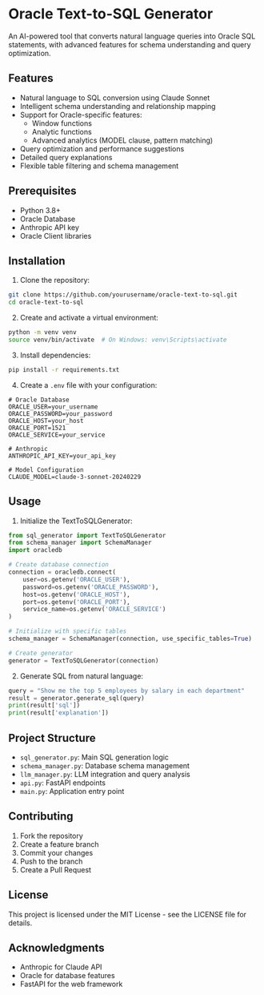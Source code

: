 # Oracle Text-to-SQL Generator

An AI-powered tool that converts natural language queries into Oracle SQL statements, with advanced features for schema understanding and query optimization.

## Features

- Natural language to SQL conversion using Claude Sonnet
- Intelligent schema understanding and relationship mapping
- Support for Oracle-specific features:
  - Window functions
  - Analytic functions
  - Advanced analytics (MODEL clause, pattern matching)
- Query optimization and performance suggestions
- Detailed query explanations
- Flexible table filtering and schema management

## Prerequisites

- Python 3.8+
- Oracle Database
- Anthropic API key
- Oracle Client libraries

## Installation

1. Clone the repository:
```bash
git clone https://github.com/yourusername/oracle-text-to-sql.git
cd oracle-text-to-sql
```

2. Create and activate a virtual environment:
```bash
python -m venv venv
source venv/bin/activate  # On Windows: venv\Scripts\activate
```

3. Install dependencies:
```bash
pip install -r requirements.txt
```

4. Create a `.env` file with your configuration:
```env
# Oracle Database
ORACLE_USER=your_username
ORACLE_PASSWORD=your_password
ORACLE_HOST=your_host
ORACLE_PORT=1521
ORACLE_SERVICE=your_service

# Anthropic
ANTHROPIC_API_KEY=your_api_key

# Model Configuration
CLAUDE_MODEL=claude-3-sonnet-20240229
```

## Usage

1. Initialize the TextToSQLGenerator:
```python
from sql_generator import TextToSQLGenerator
from schema_manager import SchemaManager
import oracledb

# Create database connection
connection = oracledb.connect(
    user=os.getenv('ORACLE_USER'),
    password=os.getenv('ORACLE_PASSWORD'),
    host=os.getenv('ORACLE_HOST'),
    port=os.getenv('ORACLE_PORT'),
    service_name=os.getenv('ORACLE_SERVICE')
)

# Initialize with specific tables
schema_manager = SchemaManager(connection, use_specific_tables=True)

# Create generator
generator = TextToSQLGenerator(connection)
```

2. Generate SQL from natural language:
```python
query = "Show me the top 5 employees by salary in each department"
result = generator.generate_sql(query)
print(result['sql'])
print(result['explanation'])
```

## Project Structure

- `sql_generator.py`: Main SQL generation logic
- `schema_manager.py`: Database schema management
- `llm_manager.py`: LLM integration and query analysis
- `api.py`: FastAPI endpoints
- `main.py`: Application entry point

## Contributing

1. Fork the repository
2. Create a feature branch
3. Commit your changes
4. Push to the branch
5. Create a Pull Request

## License

This project is licensed under the MIT License - see the LICENSE file for details.

## Acknowledgments

- Anthropic for Claude API
- Oracle for database features
- FastAPI for the web framework 